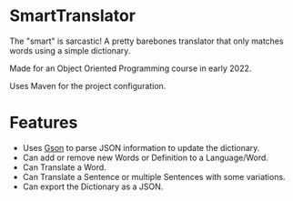 # SmartTranslator
The "smart" is sarcastic! A pretty barebones translator that only matches words using a simple dictionary.


Made for an Object Oriented Programming course in early 2022.

Uses Maven for the project configuration.

# Features
- Uses [Gson](https://github.com/google/gson) to parse JSON information to update the dictionary.
- Can add or remove new Words or Definition to a Language/Word.
- Can Translate a Word.
- Can Translate a Sentence or multiple Sentences with some variations.
- Can export the Dictionary as a JSON.

